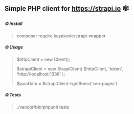 ## Simple PHP client for https://strapi.io 🕸️

##### ⚙️ Install
> composer require kazakevic/strapi-wrapper
##### ⚙️ Usage

> $httpClient = new Client();
> 
> $strapiClient = new StrapiClient(
$httpClient,
'token',
'http://localhost:1338'
);
> 
> $jsonData = $strapiClient->getItems('seo-pages')

##### ⚙️ Tests
> ./vendor/bin/phpunit tests
